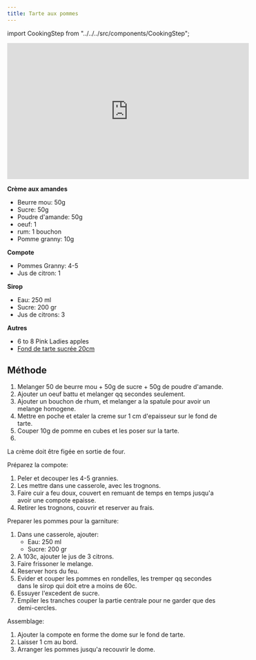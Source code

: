 ```yaml
---
title: Tarte aux pommes
---
```


import CookingStep from "../../../src/components/CookingStep";

<div class="youtube-video-container">
  <iframe width="560" height="315" src="https://www.youtube.com/embed/IPbTzm6K-d0" title="YouTube video player" frameborder="0" allow="accelerometer; autoplay; clipboard-write; encrypted-media; gyroscope; picture-in-picture; web-share" allowFullScreen></iframe>
</div>

**Crème aux amandes**

- Beurre mou: 50g
- Sucre: 50g
- Poudre d'amande: 50g
- oeuf: 1
- rum: 1 bouchon
- Pomme granny: 10g

**Compote**

- Pommes Granny: 4-5
- Jus de citron: 1

**Sirop**

- Eau: 250 ml
- Sucre: 200 gr
- Jus de citrons: 3

**Autres**

- 6 to 8 Pink Ladies apples
- [Fond de tarte sucrée 20cm](/docs/sweet/pate-sucree)

## Méthode

1. Melanger 50 de beurre mou + 50g de sucre + 50g de poudre d'amande.
1. Ajouter un oeuf battu et melanger qq secondes seulement.
1. Ajouter un bouchon de rhum, et melanger a la spatule pour avoir un melange homogene.
1. Mettre en poche et etaler la creme sur 1 cm d'epaisseur sur le fond de tarte.
1. Couper 10g de pomme en cubes et les poser sur la tarte.
1. <CookingStep temp="180" time="10-15 minutes" preheat />

La crème doit être figée en sortie de four.

Préparez la compote:

1. Peler et decouper les 4-5 grannies.
1. Les mettre dans une casserole, avec les trognons.
1. Faire cuir a feu doux, couvert en remuant de temps en temps jusqu'a avoir une compote epaisse.
1. Retirer les trognons, couvrir et reserver au frais.

Preparer les pommes pour la garniture:

1. Dans une casserole, ajouter:
   - Eau: 250 ml
   - Sucre: 200 gr
1. A 103c, ajouter le jus de 3 citrons.
1. Faire frissoner le melange.
1. Reserver hors du feu.
1. Evider et couper les pommes en rondelles, les tremper qq secondes dans le sirop qui doit etre a moins de 60c.
1. Essuyer l'excedent de sucre.
1. Empiler les tranches couper la partie centrale pour ne garder que des demi-cercles.

Assemblage:

1. Ajouter la compote en forme the dome sur le fond de tarte.
1. Laisser 1 cm au bord.
1. Arranger les pommes jusqu'a recouvrir le dome.
